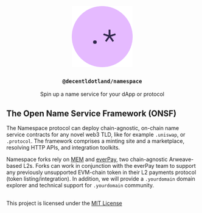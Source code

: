 <p align="center">
  <a href="https://onsf.io">
    <img src="https://github.com/decentldotland/media-kit/blob/main/namespace/namespace-logo.svg" height="160">
  </a>
  <h3 align="center"><code>@decentldotland/namespace</code></h3>
  <p align="center">Spin up a name service for your dApp or protocol</p>
</p>
   
## The Open Name Service Framework (ONSF)

The Namespace protocol can deploy chain-agnostic, on-chain name service contracts for any novel web3 TLD, like for example `.uniswap`, or `.protocol`. The framework comprises a minting site and a marketplace, resolving HTTP APIs, and integration toolkits. 

Namespace forks rely on [MEM](https://mem.tech) and [everPay](https://everpay.io), two chain-agnostic Arweave-based L2s. Forks can work in conjunction with the everPay team to support any previously unsupported EVM-chain token in their L2 payments protocol (token listing/integration). In addition, we will provide a `.yourdomain` domain explorer and technical support for `.yourdomain` community.

##
This project is licensed under the [MIT License](./LICENSE)
